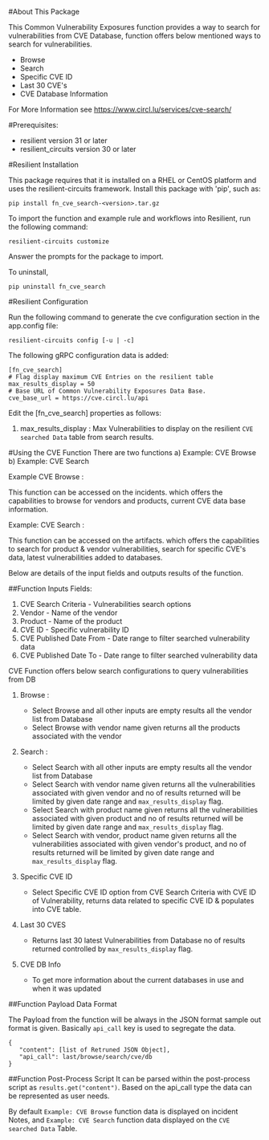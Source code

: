 #About This Package

This Common Vulnerability Exposures function provides a way to search for vulnerabilities from CVE Database, 
     function offers below mentioned ways to search for vulnerabilities.

* Browse
* Search
* Specific CVE ID
* Last 30 CVE's
* CVE Database Information
 
For More Information see https://www.circl.lu/services/cve-search/

#Prerequisites:

* resilient version 31 or later
* resilient_circuits version 30 or later
    
#Resilient Installation

This package requires that it is installed on a RHEL or CentOS platform and uses the resilient-circuits framework.
Install this package with 'pip', such as:

`pip install fn_cve_search-<version>.tar.gz`

To import the function and example rule and workflows into Resilient, run the following command:

`resilient-circuits customize`

Answer the prompts for the package to import.


To uninstall,

    pip uninstall fn_cve_search
    
#Resilient Configuration
    
Run the following command to generate the cve configuration section in the app.config file:

    resilient-circuits config [-u | -c]     

The following gRPC configuration data is added:
                    
    [fn_cve_search]
    # Flag display maximum CVE Entries on the resilient table
    max_results_display = 50
    # Base URL of Common Vulnerability Exposures Data Base.
    cve_base_url = https://cve.circl.lu/api

    
Edit the [fn_cve_search] properties as follows:
    
   1. max_results_display : Max Vulnerabilities to display on the resilient `CVE searched Data` table from search results.

#Using the CVE Function
There are two functions a) Example: CVE Browse  b) Example: CVE Search

Example CVE Browse : 

   This function can be accessed on the incidents. which offers the capabilities to browse for vendors and products,
    current CVE  data base information.
    
Example: CVE Search : 

   This function can be accessed on the artifacts. which offers the capabilities to search for product & vendor 
    vulnerabilities, search for specific CVE's data, latest vulnerabilities added to databases.
     
Below are details of the input fields and outputs results of the function.

##Function Inputs Fields:
   1. CVE Search Criteria       - Vulnerabilities search options
   2. Vendor                    - Name of the vendor
   3. Product                   - Name of the product
   4. CVE ID                    - Specific vulnerability ID
   5. CVE Published Date From   - Date range to filter searched vulnerability data
   6. CVE Published Date To     - Date range to filter searched vulnerability data
 
 CVE Function offers below search configurations to query vulnerabilities from DB
 
 1. Browse : 
    
    * Select Browse and all other inputs are empty results all the vendor list from Database
    * Select Browse with vendor name given returns all the products associated with the vendor
    
 2. Search :
    * Select Search with all other inputs are empty results all the vendor list from Database
    * Select Search with vendor name given returns all the vulnerabilities associated with 
        given vendor and no of results returned will be limited by given date range and 
        `max_results_display` flag.
    * Select Search with product name given returns all the vulnerabilities associated with 
        given product and no of results returned will be limited by given date range and 
        `max_results_display` flag.
    * Select Search with vendor, product name given returns all the vulnerabilities associated with 
        given vendor's product, and no of results returned will be limited by given date range and 
        `max_results_display` flag.
        
 3. Specific CVE ID
    * Select Specific CVE ID option from CVE Search Criteria with CVE ID of Vulnerability, returns
      data related to specific CVE ID & populates into CVE table.
      
 4. Last 30 CVES
    * Returns last 30 latest Vulnerabilities from Database no of results returned controlled by 
       `max_results_display` flag.
     
 5. CVE DB Info
    * To get more information about the current databases in use and when it was updated 
        
     
##Function Payload Data Format

  The Payload from the function will be always in the JSON format sample out format is given.
  Basically `api_call` key is used to segregate the data.
  
    {
       "content": [list of Retruned JSON Object],
       "api_call": last/browse/search/cve/db
    }
    
##Function Post-Process Script
   It can be parsed within the post-process script as `results.get("content")`. Based on the api_call type 
   the data can be represented as user needs.
   
   By default `Example: CVE Browse` function data is displayed on incident Notes, 
    and `Example: CVE Search` function data displayed on the `CVE searched Data` Table.

    
    
